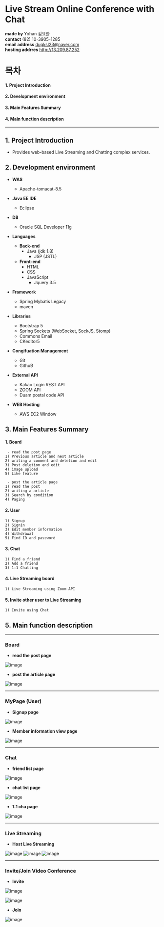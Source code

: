 # Live Stream Online Conference with Chat


**made by**  Yohan 김요한<br>
**contact**  (82) 10-3905-1285<br>
**email address**  dugksl23@naver.com<br>
**hosting addrres**  <http://13.209.87.252>

# 목차
#### 1. Project Introduction
#### 2. Development environment
#### 3. Main Features Summary
#### 4. Main function description

---

## 1. Project Introduction

 - Provides web-based Live Streaming and Chatting complex services.


## 2. Development environment

* **WAS** 
  * Apache-tomacat-8.5
  
* **Java EE IDE** 
  * Eclipse
  
* **DB** 
  * Oracle SQL Developer 11g
  
* **Languages** 
  * **Back-end** 
    * Java (jdk 1.8)
      *  JSP (JSTL) 
  * **Front-end** 
    * HTML
    * CSS
    * JavaScript
      * Jquery 3.5
       
* **Framework**
  * Spring Mybatis Legacy
  * maven
  
* **Libraries**
  * Bootstrap 5
  * Spring Sockets (WebSocket, SockJS, Stomp)
  * Commons Email
  * CKeditor5
 
* **Congifuation Management**
  * Git
  * GithuB
  
* **External API**
  * Kakao Login REST API
  * ZOOM API
  * Duam postal code API
  
* **WEB Hosting**
  * AWS EC2 Window



## 3. Main Features Summary

 #### 1. **Board**
     - read the post page  
	1) Previous article and next article
	2) writing a comment and deletion and edit 
	3) Post deletion and edit 
	4) image upload
	5) Like feature

     - post the article page
	1) read the post
	2) writing a article
	3) Search by condition
	4) Paging
 
 #### 2. **User**
	1) Signup
	2) Signin
	3) Edit member information
	4) Withdrawal
	5) Find ID and password
 	
 #### 3. **Chat**  
	1) Find a friend
	2) Add a friend
	3) 1:1 Chatting

 #### 4. **Live Streaming board**
	1) Live Streaming using Zoom API

 #### 5. **Invite other user to Live Streaming**
	1) Invite using Chat


	
## 5. Main function description

--- 

### Board
 - **read the post page**

![image](https://user-images.githubusercontent.com/68539491/110901249-624c0d00-8347-11eb-927c-26abfa4cc20a.png)
 

 - **post the article page**

![image](https://user-images.githubusercontent.com/68539491/110902995-151d6a80-834a-11eb-8fb7-0b0419936f0c.png)

---

### MyPage (User) 
 - **Signup page**

![image](https://user-images.githubusercontent.com/68539491/110903363-aee51780-834a-11eb-86bf-8ca069198f19.png)

 - **Member information view page**

![image](https://user-images.githubusercontent.com/68539491/110903562-fc618480-834a-11eb-9590-7c731e9c644a.png)

---

### Chat
 - **friend list page**

![image](https://user-images.githubusercontent.com/68539491/110903690-29ae3280-834b-11eb-9fd5-aecf9ad02ccd.png)


 - **chat list page**
 
![image](https://user-images.githubusercontent.com/68539491/110903708-33379a80-834b-11eb-8608-4d20dc86be08.png)


 - **1:1 cha page**
 
![image](https://user-images.githubusercontent.com/68539491/110903744-3fbbf300-834b-11eb-9fd6-8ec704b0d15f.png)


---

### Live Streaming
 - **Host Live Streaming**
 
![image](https://user-images.githubusercontent.com/68539491/110904064-bce76800-834b-11eb-81cd-9929ed48a724.png)
![image](https://user-images.githubusercontent.com/68539491/110904137-d983a000-834b-11eb-8688-aa873eb48f4f.png)
![image](https://user-images.githubusercontent.com/68539491/110904279-1354a680-834c-11eb-8be3-641494766d51.png)


---

### Invite/Join Video Conference
 - **Invite**
 
![image](https://user-images.githubusercontent.com/68539491/110904398-3ed79100-834c-11eb-8801-aee8a5cab171.png)

![image](https://user-images.githubusercontent.com/68539491/110904420-49922600-834c-11eb-8a99-4b3f9306cc15.png) 

  - **Join**
  
![image](https://user-images.githubusercontent.com/68539491/110904456-5adb3280-834c-11eb-8992-e6c6bf92bfb9.png)

	


 


 

